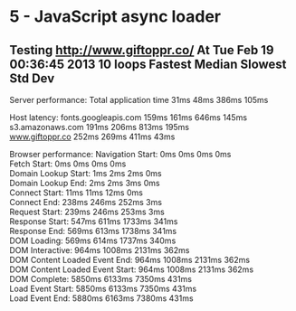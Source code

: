 # 5 - JavaScript async loader

Testing http://www.giftoppr.co/
At Tue Feb 19 00:36:45 2013
10 loops
                                   Fastest   Median    Slowest   Std Dev   
---------------------------------------------------------------------------

Server performance:
Total application time             31ms      48ms      386ms     105ms     

Host latency:
fonts.googleapis.com               159ms     161ms     646ms     145ms     
s3.amazonaws.com                   191ms     206ms     813ms     195ms     
www.giftoppr.co                    252ms     269ms     411ms     43ms      

Browser performance:
Navigation Start:                  0ms       0ms       0ms       0ms       
Fetch Start:                       0ms       0ms       0ms       0ms       
Domain Lookup Start:               1ms       2ms       2ms       0ms       
Domain Lookup End:                 2ms       2ms       3ms       0ms       
Connect Start:                     11ms      11ms      12ms      0ms       
Connect End:                       238ms     246ms     252ms     3ms       
Request Start:                     239ms     246ms     253ms     3ms       
Response Start:                    547ms     611ms     1733ms    341ms     
Response End:                      569ms     613ms     1738ms    341ms     
DOM Loading:                       569ms     614ms     1737ms    340ms     
DOM Interactive:                   964ms     1008ms    2131ms    362ms     
DOM Content Loaded Event End:      964ms     1008ms    2131ms    362ms     
DOM Content Loaded Event Start:    964ms     1008ms    2131ms    362ms     
DOM Complete:                      5850ms    6133ms    7350ms    431ms     
Load Event Start:                  5850ms    6133ms    7350ms    431ms     
Load Event End:                    5880ms    6163ms    7380ms    431ms  
